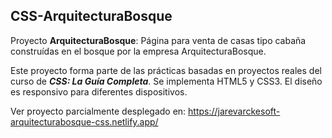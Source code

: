 ## CSS-ArquitecturaBosque

Proyecto **ArquitecturaBosque**: Página para venta de casas tipo cabaña construídas en el bosque por la empresa ArquitecturaBosque.

Este proyecto forma parte de las prácticas basadas en proyectos reales del curso de **_CSS: La Guía Completa_**. Se implementa HTML5 y CSS3. El diseño es responsivo para diferentes dispositivos.

Ver proyecto parcialmente desplegado en: https://jarevarckesoft-arquitecturabosque-css.netlify.app/